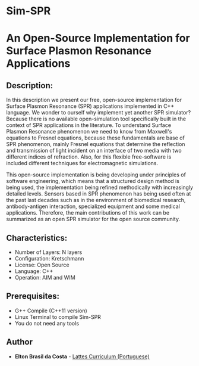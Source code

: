 # Sim-SPR
# An Open-Source Implementation for Surface Plasmon Resonance Applications
## Description:

In this description we present our free, open-source implementation for Surface Plasmon Resonance (SPR) applications implemented in C++ language. We wonder to ourself why implement yet another SPR simulator? Because there is no available open-simulation tool specifically built in the context of SPR applications in the literature. To understand Surface Plasmon Resonance phenomenon we need to know from Maxwell's equations to Fresnel equations, because these fundamentals are base of SPR phenomenon, mainly Fresnel equations that determine the reflection and transmission of light incident on an interface of two media with two different indices of refraction. Also, for this flexible free-software is included different techniques for electromagnetic simulations. 

This open-source implementation is being developing under principles of software engineering, which means that a structured design method is being used, the implementation being refined methodically with increasingly detailed levels. Sensors based in SPR phenomenon has being used often at the past last decades such as in the environment of biomedical research, antibody-antigen interaction, specialized equipment and some medical applications. Therefore, the main contributions of this work can be summarized as an open SPR simulator for the open source community. 

## Characteristics:

* Number of Layers: N layers
* Configuration: Kretschmann
* License: Open Source
* Language: C++
* Operation: AIM and WIM

## Prerequisites:

* G++ Compile (C++11 version)
* Linux Terminal to compile Sim-SPR
* You do not need any tools

## Author

* **Elton Brasil da Costa** - [Lattes Curriculum (Portuguese)](http://buscatextual.cnpq.br/buscatextual/visualizacv.do?id=K4459901A6)
